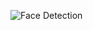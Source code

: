 ![Face Detection](https://github.com/SahilSheikh12299/OpenCv/blob/main/Face%20detection/githubraw.gif)
